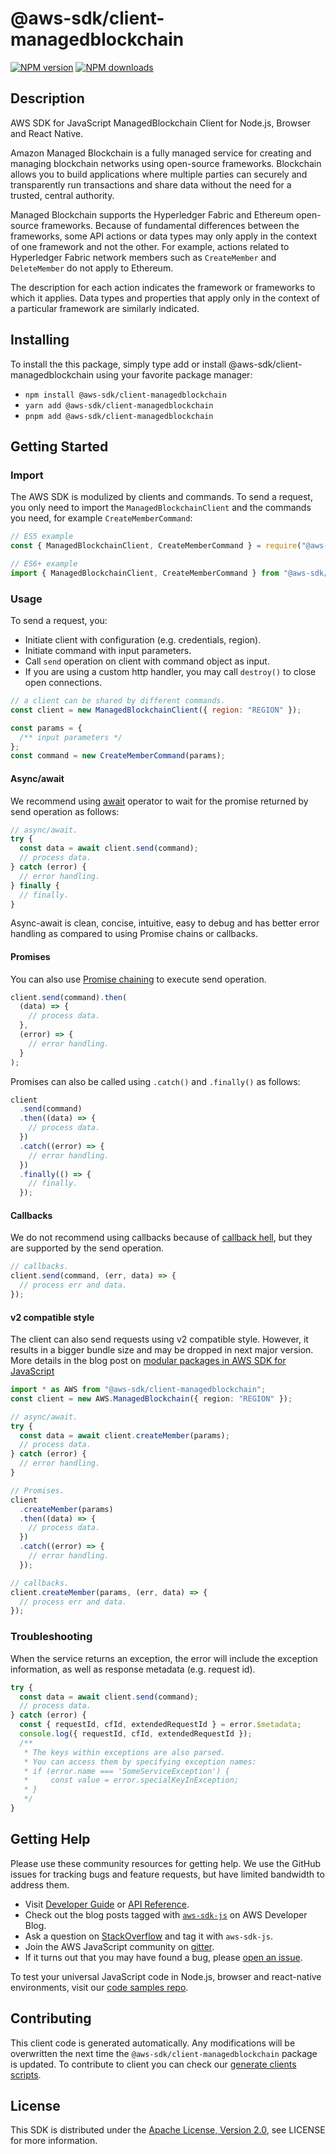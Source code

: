 # @aws-sdk/client-managedblockchain

[![NPM version](https://img.shields.io/npm/v/@aws-sdk/client-managedblockchain/latest.svg)](https://www.npmjs.com/package/@aws-sdk/client-managedblockchain)
[![NPM downloads](https://img.shields.io/npm/dm/@aws-sdk/client-managedblockchain.svg)](https://www.npmjs.com/package/@aws-sdk/client-managedblockchain)

## Description

AWS SDK for JavaScript ManagedBlockchain Client for Node.js, Browser and React Native.

<p></p>
<p>Amazon Managed Blockchain is a fully managed service for creating and managing blockchain networks using open-source frameworks. Blockchain allows you to build applications where multiple parties can securely and transparently run transactions and share data without the need for a trusted, central authority.</p>
<p>Managed Blockchain supports the Hyperledger Fabric and Ethereum open-source frameworks. Because of fundamental differences between the frameworks, some API actions or data types may only apply in the context of one framework and not the other. For example, actions related to Hyperledger Fabric network members such as <code>CreateMember</code> and <code>DeleteMember</code> do not apply to Ethereum.</p>
<p>The description for each action indicates the framework or frameworks to which it applies. Data types and properties that apply only in the context of a particular framework are similarly indicated.</p>

## Installing

To install the this package, simply type add or install @aws-sdk/client-managedblockchain
using your favorite package manager:

- `npm install @aws-sdk/client-managedblockchain`
- `yarn add @aws-sdk/client-managedblockchain`
- `pnpm add @aws-sdk/client-managedblockchain`

## Getting Started

### Import

The AWS SDK is modulized by clients and commands.
To send a request, you only need to import the `ManagedBlockchainClient` and
the commands you need, for example `CreateMemberCommand`:

```js
// ES5 example
const { ManagedBlockchainClient, CreateMemberCommand } = require("@aws-sdk/client-managedblockchain");
```

```ts
// ES6+ example
import { ManagedBlockchainClient, CreateMemberCommand } from "@aws-sdk/client-managedblockchain";
```

### Usage

To send a request, you:

- Initiate client with configuration (e.g. credentials, region).
- Initiate command with input parameters.
- Call `send` operation on client with command object as input.
- If you are using a custom http handler, you may call `destroy()` to close open connections.

```js
// a client can be shared by different commands.
const client = new ManagedBlockchainClient({ region: "REGION" });

const params = {
  /** input parameters */
};
const command = new CreateMemberCommand(params);
```

#### Async/await

We recommend using [await](https://developer.mozilla.org/en-US/docs/Web/JavaScript/Reference/Operators/await)
operator to wait for the promise returned by send operation as follows:

```js
// async/await.
try {
  const data = await client.send(command);
  // process data.
} catch (error) {
  // error handling.
} finally {
  // finally.
}
```

Async-await is clean, concise, intuitive, easy to debug and has better error handling
as compared to using Promise chains or callbacks.

#### Promises

You can also use [Promise chaining](https://developer.mozilla.org/en-US/docs/Web/JavaScript/Guide/Using_promises#chaining)
to execute send operation.

```js
client.send(command).then(
  (data) => {
    // process data.
  },
  (error) => {
    // error handling.
  }
);
```

Promises can also be called using `.catch()` and `.finally()` as follows:

```js
client
  .send(command)
  .then((data) => {
    // process data.
  })
  .catch((error) => {
    // error handling.
  })
  .finally(() => {
    // finally.
  });
```

#### Callbacks

We do not recommend using callbacks because of [callback hell](http://callbackhell.com/),
but they are supported by the send operation.

```js
// callbacks.
client.send(command, (err, data) => {
  // process err and data.
});
```

#### v2 compatible style

The client can also send requests using v2 compatible style.
However, it results in a bigger bundle size and may be dropped in next major version. More details in the blog post
on [modular packages in AWS SDK for JavaScript](https://aws.amazon.com/blogs/developer/modular-packages-in-aws-sdk-for-javascript/)

```ts
import * as AWS from "@aws-sdk/client-managedblockchain";
const client = new AWS.ManagedBlockchain({ region: "REGION" });

// async/await.
try {
  const data = await client.createMember(params);
  // process data.
} catch (error) {
  // error handling.
}

// Promises.
client
  .createMember(params)
  .then((data) => {
    // process data.
  })
  .catch((error) => {
    // error handling.
  });

// callbacks.
client.createMember(params, (err, data) => {
  // process err and data.
});
```

### Troubleshooting

When the service returns an exception, the error will include the exception information,
as well as response metadata (e.g. request id).

```js
try {
  const data = await client.send(command);
  // process data.
} catch (error) {
  const { requestId, cfId, extendedRequestId } = error.$metadata;
  console.log({ requestId, cfId, extendedRequestId });
  /**
   * The keys within exceptions are also parsed.
   * You can access them by specifying exception names:
   * if (error.name === 'SomeServiceException') {
   *     const value = error.specialKeyInException;
   * }
   */
}
```

## Getting Help

Please use these community resources for getting help.
We use the GitHub issues for tracking bugs and feature requests, but have limited bandwidth to address them.

- Visit [Developer Guide](https://docs.aws.amazon.com/sdk-for-javascript/v3/developer-guide/welcome.html)
  or [API Reference](https://docs.aws.amazon.com/AWSJavaScriptSDK/v3/latest/index.html).
- Check out the blog posts tagged with [`aws-sdk-js`](https://aws.amazon.com/blogs/developer/tag/aws-sdk-js/)
  on AWS Developer Blog.
- Ask a question on [StackOverflow](https://stackoverflow.com/questions/tagged/aws-sdk-js) and tag it with `aws-sdk-js`.
- Join the AWS JavaScript community on [gitter](https://gitter.im/aws/aws-sdk-js-v3).
- If it turns out that you may have found a bug, please [open an issue](https://github.com/aws/aws-sdk-js-v3/issues/new/choose).

To test your universal JavaScript code in Node.js, browser and react-native environments,
visit our [code samples repo](https://github.com/aws-samples/aws-sdk-js-tests).

## Contributing

This client code is generated automatically. Any modifications will be overwritten the next time the `@aws-sdk/client-managedblockchain` package is updated.
To contribute to client you can check our [generate clients scripts](https://github.com/aws/aws-sdk-js-v3/tree/main/scripts/generate-clients).

## License

This SDK is distributed under the
[Apache License, Version 2.0](http://www.apache.org/licenses/LICENSE-2.0),
see LICENSE for more information.
